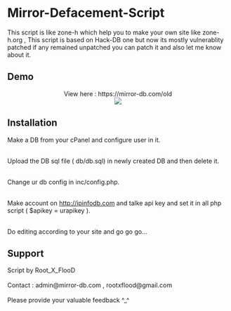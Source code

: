 # Mirror-Defacement-Script

This script is like zone-h which help you to make your own site like zone-h.org , This script is based on Hack-DB one but now its mostly vulnerablity patched if any remained unpatched you can patch it and also let me know about it. 

<h2>Demo</h3> <center>View here : https://mirror-db.com/old
<br>
<img src="http://i59.tinypic.com/2l52dc.png">
</center>
<h2>Installation</h3> 

Make a DB from your cPanel and configure user in it.<br><br>

Upload the DB sql file ( db/db.sql) in newly created DB and then delete it.<br><br>

Change ur db config in inc/config.php.<br><br>

Make account on http://ipinfodb.com and talke api key and set it in all php script ( $apikey = urapikey ).<br><br>

Do editing according to your site and go go go...

<h2>Support</h2>
Script by Root_X_FlooD<br><br>
Contact : admin@mirror-db.com , rootxflood@gmail.com<br><br>
Please provide your valuable feedback ^_^ 
